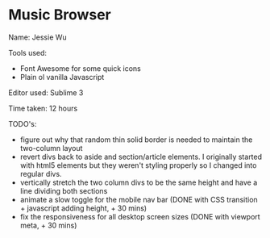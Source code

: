 Music Browser
=============

Name: Jessie Wu

Tools used: 
* Font Awesome for some quick icons
* Plain ol vanilla Javascript

Editor used: Sublime 3

Time taken: 12 hours

TODO's: 
* figure out why that random thin solid border is needed to maintain the two-column layout
* revert divs back to aside and section/article elements. I originally started with html5 elements but they weren't styling properly so I changed into regular divs.
* vertically stretch the two column divs to be the same height and have a line dividing both sections
* animate a slow toggle for the mobile nav bar (DONE with CSS transition + javascript adding height, + 30 mins)
* fix the responsiveness for all desktop screen sizes (DONE with viewport meta, + 30 mins)

